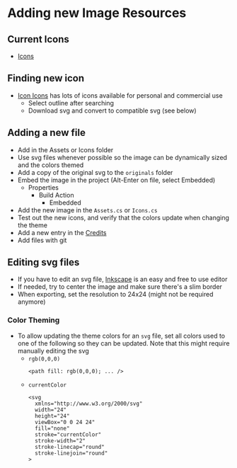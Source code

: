 # Adding new Image Resources

## Current Icons
  - [Icons](../../Libraries/SideScroll.Resources/Icons.cs)

## Finding new icon
- [Icon Icons](https://icon-icons.com/) has lots of icons available for personal and commercial use
  - Select outline after searching
  - Download svg and convert to compatible svg (see below)

## Adding a new file
- Add in the Assets or Icons folder
- Use svg files whenever possible so the image can be dynamically sized and the colors themed 
- Add a copy of the original svg to the `originals` folder
- Embed the image in the project (Alt-Enter on file, select Embedded)
  - Properties
    - Build Action
	    - Embedded
- Add the new image in the `Assets.cs` or `Icons.cs`
- Test out the new icons, and verify that the colors update when changing the theme
- Add a new entry in the [Credits](../Credits.md)
- Add files with git

## Editing svg files
- If you have to edit an svg file, [Inkscape](https://inkscape.org/) is an easy and free to use editor
- If needed, try to center the image and make sure there's a slim border
- When exporting, set the resolution to 24x24 (might not be required anymore)

### Color Theming
- To allow updating the theme colors for an `svg` file, set all colors used to one of the following so they can be updated. Note that this might require manually editing the svg
  - `rgb(0,0,0)`
    ```
    <path fill: rgb(0,0,0); ... />
    ```
  - `currentColor`
    ```
    <svg
      xmlns="http://www.w3.org/2000/svg"
      width="24"
      height="24"
      viewBox="0 0 24 24"
      fill="none"
      stroke="currentColor"
      stroke-width="2"
      stroke-linecap="round"
      stroke-linejoin="round"
    >
    ```